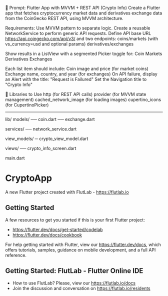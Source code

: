 
🧠 Prompt: Flutter App with MVVM + REST API (Crypto Info)
Create a Flutter app that fetches cryptocurrency market data and derivatives exchange data from the CoinGecko REST API, using MVVM architecture.

Requirements:
Use MVVM pattern to separate logic.
Create a reusable NetworkService to perform generic API requests.
Define API base URL https://api.coingecko.com/api/v3/ and two endpoints:
coins/markets (with vs_currency=usd and optional params)
derivatives/exchanges

Show results in a ListView with a segmented Picker toggle for:
Coin Markets
Derivatives Exchanges

Each list item should include:
Coin image and price (for market coins)
Exchange name, country, and year (for exchanges)
On API failure, display an Alert with the title: "Request is Failured"
Set the Navigation title to "Crypto Info"

🔧 Libraries to Use
http (for REST API calls)
provider (for MVVM state management)
cached_network_image (for loading images)
cupertino_icons (for CupertinoPicker)

- - - - - - - - - - - - - - - - - - - - - 

lib/
models/
   ── coin.dart
   ── exchange.dart
   
services/
   ── network_service.dart
   
 view_models/
   ─ crypto_view_model.dart
   
views/
  ── crypto_info_screen.dart
  
main.dart

# CryptoApp

A new Flutter project created with FlutLab - https://flutlab.io

## Getting Started

A few resources to get you started if this is your first Flutter project:

- https://flutter.dev/docs/get-started/codelab
- https://flutter.dev/docs/cookbook

For help getting started with Flutter, view our
https://flutter.dev/docs, which offers tutorials,
samples, guidance on mobile development, and a full API reference.

## Getting Started: FlutLab - Flutter Online IDE

- How to use FlutLab? Please, view our https://flutlab.io/docs
- Join the discussion and conversation on https://flutlab.io/residents


